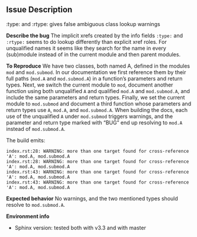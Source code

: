## Issue Description
:type: and :rtype: gives false ambiguous class lookup warnings

**Describe the bug**
The implicit xrefs created by the info fields ``:type:`` and ``:rtype:`` seems to do lookup differently than explicit xref roles. For unqualified names it seems like they search for the name in every (sub)module instead of in the current module and then parent modules.

**To Reproduce**
We have two classes, both named A, defined in the modules `mod` and `mod.submod`. In our documentation we first reference them by their full paths (`mod.A` and `mod.submod.A`) in a function’s parameters and return types. Next, we switch the current module to `mod`, document another function using both unqualified `A` and qualified `mod.A` and `mod.submod.A`, and include the same parameters and return types. Finally, we set the current module to `mod.submod` and document a third function whose parameters and return types use `A`, `mod.A`, and `mod.submod.A`. When building the docs, each use of the unqualified `A` under `mod.submod` triggers warnings, and the parameter and return type marked with “BUG” end up resolving to `mod.A` instead of `mod.submod.A`.

The build emits:
```
index.rst:28: WARNING: more than one target found for cross-reference 'A': mod.A, mod.submod.A
index.rst:28: WARNING: more than one target found for cross-reference 'A': mod.A, mod.submod.A
index.rst:43: WARNING: more than one target found for cross-reference 'A': mod.A, mod.submod.A
index.rst:43: WARNING: more than one target found for cross-reference 'A': mod.A, mod.submod.A
```

**Expected behavior**
No warnings, and the two mentioned types should resolve to ``mod.submod.A``.

**Environment info**
- Sphinx version: tested both with v3.3 and with master
